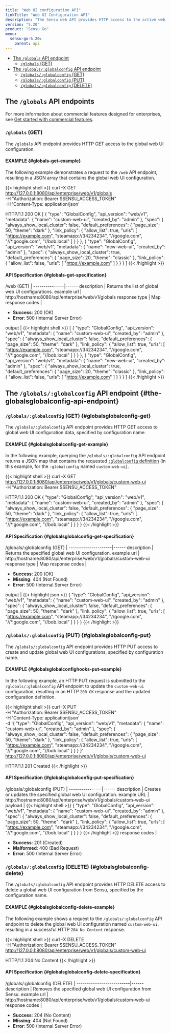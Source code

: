 ```yaml
---
title: "Web UI configuration API"
linkTitle: "Web UI Configuration API"
description: "The Sensu web API provides HTTP access to the active web UI configuration. This reference includes examples for returning the active web configuration and adding or updating the web configuration. Read on for the full reference."
version: "5.20"
product: "Sensu Go"
menu:
  sensu-go-5.20:
    parent: api
---
```


- [The `/globals` API endpoint](#the-globals-api-endpoint)
  - [`/globals` (GET)](#globals-get)
- [The `/globals/:globalconfig` API endpoint](#the-globalsglobalconfig-api-endpoint)
  - [`/globals/:globalconfig` (GET)](#globalsglobalconfig-get)
  - [`/globals/:globalconfig` (PUT)](#globalsglobalconfig-put)
  - [`/globals/:globalconfig` (DELETE)](#globalsglobalconfig-delete)

## The `/globals` API endpoints

For more information about commercial features designed for enterprises, see [Get started with commercial features][1].

### `/globals` (GET)

The `/globals` API endpoint provides HTTP GET access to the global web UI configuration.

#### EXAMPLE {#globals-get-example}

The following example demonstrates a request to the `/web` API endpoint, resulting in a JSON array that contains the global web UI configuration.

{{< highlight shell >}}
curl -X GET \
http://127.0.0.1:8080/api/enterprise/web/v1/globals \
-H "Authorization: Bearer $SENSU_ACCESS_TOKEN" \
-H 'Content-Type: application/json'

HTTP/1.1 200 OK
[
  {
    "type": "GlobalConfig",
    "api_version": "web/v1",
    "metadata": {
      "name": "custom-web-ui",
      "created_by": "admin"
    },
    "spec": {
      "always_show_local_cluster": false,
      "default_preferences": {
        "page_size": 50,
        "theme": "dark"
      },
      "link_policy": {
        "allow_list": true,
        "urls": [
          "https://example.com",
          "steamapp://34234234",
          "//google.com",
          "//*.google.com",
          "//bob.local"
        ]
      }
    }
  },
  {
    "type": "GlobalConfig",
    "api_version": "web/v1",
    "metadata": {
      "name": "new-web-ui",
      "created_by": "admin"
    },
    "spec": {
      "always_show_local_cluster": true,
      "default_preferences": {
        "page_size": 20,
        "theme": "classic"
      },
      "link_policy": {
        "allow_list": false,
        "urls": [
          "https://example.com"
        ]
      }
    }
  }
]
{{< /highlight >}}

#### API Specification {#globals-get-specification}

/web (GET)  | 
---------------|------
description    | Returns the list of global web UI configurations.
example url    | http://hostname:8080/api/enterprise/web/v1/globals
response type  | Map
response codes | <ul><li>**Success**: 200 (OK)</li><li>**Error**: 500 (Internal Server Error)</li></ul>
output         | {{< highlight shell >}}
[
  {
    "type": "GlobalConfig",
    "api_version": "web/v1",
    "metadata": {
      "name": "custom-web-ui",
      "created_by": "admin"
    },
    "spec": {
      "always_show_local_cluster": false,
      "default_preferences": {
        "page_size": 50,
        "theme": "dark"
      },
      "link_policy": {
        "allow_list": true,
        "urls": [
          "https://example.com",
          "steamapp://34234234",
          "//google.com",
          "//*.google.com",
          "//bob.local"
        ]
      }
    }
  },
  {
    "type": "GlobalConfig",
    "api_version": "web/v1",
    "metadata": {
      "name": "new-web-ui",
      "created_by": "admin"
    },
    "spec": {
      "always_show_local_cluster": true,
      "default_preferences": {
        "page_size": 20,
        "theme": "classic"
      },
      "link_policy": {
        "allow_list": false,
        "urls": [
          "https://example.com"
        ]
      }
    }
  }
]
{{< /highlight >}}

## The `/globals/:globalconfig` API endpoint {#the-globalsglobalconfig-api-endpoint}

### `/globals/:globalconfig` (GET) {#globalsglobalconfig-get}

The `/globals/:globalconfig` API endpoint provides HTTP GET access to global web UI configuration data, specified by configuration name.

#### EXAMPLE {#globalsglobalconfig-get-example}

In the following example, querying the `/globals/:globalconfig` API endpoint returns a JSON map that contains the requested [`:globalconfig` definition][1] (in this example, for the `:globalconfig` named `custom-web-ui`).

{{< highlight shell >}}
curl -X GET \
http://127.0.0.1:8080/api/enterprise/web/v1/globals/custom-web-ui \
-H "Authorization: Bearer $SENSU_ACCESS_TOKEN"

HTTP/1.1 200 OK
{
  "type": "GlobalConfig",
  "api_version": "web/v1",
  "metadata": {
    "name": "custom-web-ui",
    "created_by": "admin"
  },
  "spec": {
    "always_show_local_cluster": false,
    "default_preferences": {
      "page_size": 50,
      "theme": "dark"
    },
    "link_policy": {
      "allow_list": true,
      "urls": [
        "https://example.com",
        "steamapp://34234234",
        "//google.com",
        "//*.google.com",
        "//bob.local"
      ]
    }
  }
}
{{< /highlight >}}

#### API Specification {#globalsglobalconfig-get-specification}

/globals/:globalconfig (GET) | 
---------------------|------
description          | Returns the specified global web UI configuration.
example url          | http://hostname:8080/api/enterprise/web/v1/globals/custom-web-ui
response type        | Map
response codes       | <ul><li>**Success**: 200 (OK)</li><li> **Missing**: 404 (Not Found)</li><li>**Error**: 500 (Internal Server Error)</li></ul>
output               | {{< highlight json >}}
{
  "type": "GlobalConfig",
  "api_version": "web/v1",
  "metadata": {
    "name": "custom-web-ui",
    "created_by": "admin"
  },
  "spec": {
    "always_show_local_cluster": false,
    "default_preferences": {
      "page_size": 50,
      "theme": "dark"
    },
    "link_policy": {
      "allow_list": true,
      "urls": [
        "https://example.com",
        "steamapp://34234234",
        "//google.com",
        "//*.google.com",
        "//bob.local"
      ]
    }
  }
}
{{< /highlight >}}

### `/globals/:globalconfig` (PUT) {#globalsglobalconfig-put}

The `/globals/:globalconfig` API endpoint provides HTTP PUT access to create and update global web UI configurations, specified by configuration name.

#### EXAMPLE {#globalsglobalconfighooks-put-example}

In the following example, an HTTP PUT request is submitted to the `/globals/:globalconfig` API endpoint to update the `custom-web-ui` configuration, resulting in an HTTP `200 OK` response and the updated configuration definition.

{{< highlight shell >}}
curl -X PUT \
-H "Authorization: Bearer $SENSU_ACCESS_TOKEN" \
-H 'Content-Type: application/json' \
-d '{
  "type": "GlobalConfig",
  "api_version": "web/v1",
  "metadata": {
    "name": "custom-web-ui",
    "created_by": "admin"
  },
  "spec": {
    "always_show_local_cluster": false,
    "default_preferences": {
      "page_size": 50,
      "theme": "dark"
    },
    "link_policy": {
      "allow_list": true,
      "urls": [
        "https://example.com",
        "steamapp://34234234",
        "//google.com",
        "//*.google.com",
        "//bob.local"
      ]
    }
  }
}' \
http://127.0.0.1:8080/api/enterprise/web/v1/globals/custom-web-ui

HTTP/1.1 201 Created
{{< /highlight >}}

#### API Specification {#globalsglobalconfig-put-specification}

/globals/:globalconfig (PUT) | 
----------------|------
description     | Creates or updates the specified global web UI configuration.
example URL     | http://hostname:8080/api/enterprise/web/v1/globals/custom-web-ui
payload         | {{< highlight shell >}}
{
  "type": "GlobalConfig",
  "api_version": "web/v1",
  "metadata": {
    "name": "custom-web-ui",
    "created_by": "admin"
  },
  "spec": {
    "always_show_local_cluster": false,
    "default_preferences": {
      "page_size": 50,
      "theme": "dark"
    },
    "link_policy": {
      "allow_list": true,
      "urls": [
        "https://example.com",
        "steamapp://34234234",
        "//google.com",
        "//*.google.com",
        "//bob.local"
      ]
    }
  }
}
{{< /highlight >}}
response codes  | <ul><li>**Success**: 201 (Created)</li><li>**Malformed**: 400 (Bad Request)</li><li>**Error**: 500 (Internal Server Error)</li></ul>

### `/globals/:globalconfig` (DELETE) {#globalsglobalconfig-delete}

The `/globals/:globalconfig` API endpoint provides HTTP DELETE access to delete a global web UI configuration from Sensu, specified by the configuration name.

#### EXAMPLE {#globalsglobalconfig-delete-example}

The following example shows a request to the `/globals/:globalconfig` API endpoint to delete the global web UI configuration named `custom-web-ui`, resulting in a successful HTTP `204 No Content` response.

{{< highlight shell >}}
curl -X DELETE \
-H "Authorization: Bearer $SENSU_ACCESS_TOKEN" \
http://127.0.0.1:8080/api/enterprise/web/v1/globals/custom-web-ui

HTTP/1.1 204 No Content
{{< /highlight >}}

#### API Specification {#globalsglobalconfig-delete-specification}

/globals/:globalconfig (DELETE) | 
--------------------------|------
description               | Removes the specified global web UI configuration from Sensu.
example url               | http://hostname:8080/api/enterprise/web/v1/globals/custom-web-ui
response codes            | <ul><li>**Success**: 204 (No Content)</li><li>**Missing**: 404 (Not Found)</li><li>**Error**: 500 (Internal Server Error)</li></ul>


[1]: ../../getting-started/enterprise/
